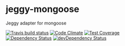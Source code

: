 # jeggy-mongoose

Jeggy adapter for mongoose

[![Travis build status](http://img.shields.io/travis/indicium/jeggy-mongoose.svg?style=flat)](https://travis-ci.org/indicium/jeggy-mongoose)
[![Code Climate](https://codeclimate.com/github/indicium/jeggy-mongoose/badges/gpa.svg)](https://codeclimate.com/github/indicium/jeggy-mongoose)
[![Test Coverage](https://codeclimate.com/github/indicium/jeggy-mongoose/badges/coverage.svg)](https://codeclimate.com/github/indicium/jeggy-mongoose)
[![Dependency Status](https://david-dm.org/indicium/jeggy-mongoose.svg)](https://david-dm.org/indicium/jeggy-mongoose)
[![devDependency Status](https://david-dm.org/indicium/jeggy-mongoose/dev-status.svg)](https://david-dm.org/indicium/jeggy-mongoose#info=devDependencies)
